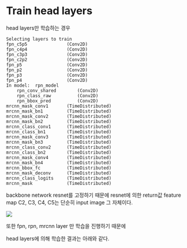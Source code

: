 # Train head layers

head layers만 학습하는 경우 

```
Selecting layers to train
fpn_c5p5               (Conv2D)
fpn_c4p4               (Conv2D)
fpn_c3p3               (Conv2D)
fpn_c2p2               (Conv2D)
fpn_p5                 (Conv2D)
fpn_p2                 (Conv2D)
fpn_p3                 (Conv2D)
fpn_p4                 (Conv2D)
In model:  rpn_model
    rpn_conv_shared        (Conv2D)
    rpn_class_raw          (Conv2D)
    rpn_bbox_pred          (Conv2D)
mrcnn_mask_conv1       (TimeDistributed)
mrcnn_mask_bn1         (TimeDistributed)
mrcnn_mask_conv2       (TimeDistributed)
mrcnn_mask_bn2         (TimeDistributed)
mrcnn_class_conv1      (TimeDistributed)
mrcnn_class_bn1        (TimeDistributed)
mrcnn_mask_conv3       (TimeDistributed)
mrcnn_mask_bn3         (TimeDistributed)
mrcnn_class_conv2      (TimeDistributed)
mrcnn_class_bn2        (TimeDistributed)
mrcnn_mask_conv4       (TimeDistributed)
mrcnn_mask_bn4         (TimeDistributed)
mrcnn_bbox_fc          (TimeDistributed)
mrcnn_mask_deconv      (TimeDistributed)
mrcnn_class_logits     (TimeDistributed)
mrcnn_mask             (TimeDistributed)
```

backbone network resnet를 고정하기 때문에 resnet에 의한 return값 feature map C2, C3, C4, C5는 단순히 input image 그 자체이다.

![](https://img1.daumcdn.net/thumb/R1280x0/?scode=mtistory2&fname=https%3A%2F%2Fblog.kakaocdn.net%2Fdn%2FDFL4S%2FbtqEeX5IAp0%2FCbvO9zsvHU9Z6fNcrFkf8K%2Fimg.jpg)

또한 fpn, rpn, mrcnn layer 만 학습을 진행하기 때문에 



head layers에 의해 학습한 결과는 아래와 같다.

